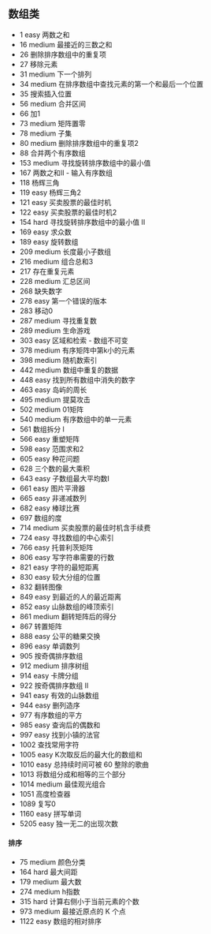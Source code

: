 
## 数组类
* 1 easy 两数之和
* 16 medium 最接近的三数之和
* 26 删除排序数组中的重复项
* 27 移除元素
* 31 medium 下一个排列
* 34 medium 在排序数组中查找元素的第一个和最后一个位置
* 35 搜索插入位置
* 56 medium 合并区间
* 66 加1
* 73 medium 矩阵置零
* 78 medium 子集
* 80 medium 删除排序数组中的重复项2
* 88 合并两个有序数组
* 153 medium 寻找旋转排序数组中的最小值
* 167 两数之和II - 输入有序数组
* 118 杨辉三角
* 119 easy 杨辉三角2
* 121 easy 买卖股票的最佳时机
* 122 easy 买卖股票的最佳时机2
* 154 hard 寻找旋转排序数组中的最小值 II
* 169 easy 求众数
* 189 easy 旋转数组
* 209 medium 长度最小子数组
* 216 medium 组合总和3
* 217 存在重复元素
* 228 medium 汇总区间
* 268 缺失数字
* 278 easy 第一个错误的版本
* 283 移动0
* 287 medium 寻找重复数
* 289 medium 生命游戏
* 303 easy 区域和检索 - 数组不可变
* 378 medium 有序矩阵中第k小的元素
* 398 medium 随机数索引
* 442 medium 数组中重复的数据
* 448 easy 找到所有数组中消失的数字
* 463 easy 岛屿的周长
* 495 medium 提莫攻击
* 502 medium 01矩阵
* 540 medium 有序数组中的单一元素
* 561 数组拆分 I
* 566 easy 重塑矩阵
* 598 easy 范围求和2
* 605 easy 种花问题
* 628 三个数的最大乘积
* 643 easy 子数组最大平均数I
* 661 easy 图片平滑器
* 665 easy 非递减数列
* 682 easy 棒球比赛
* 697 数组的度
* 714 medium 买卖股票的最佳时机含手续费 
* 724 easy 寻找数组的中心索引
* 766 easy 托普利茨矩阵
* 806 easy 写字符串需要的行数
* 821 easy 字符的最短距离
* 830 easy 较大分组的位置
* 832 翻转图像
* 849 easy 到最近的人的最近距离
* 852 easy 山脉数组的峰顶索引
* 861 medium 翻转矩阵后的得分
* 867 转置矩阵
* 888 easy 公平的糖果交换
* 896 easy 单调数列
* 905 按奇偶排序数组
* 912 medium 排序树组
* 914 easy 卡牌分组
* 922 按奇偶排序数组 II
* 941 easy 有效的山脉数组
* 944 easy 删列造序
* 977 有序数组的平方
* 985 easy 查询后的偶数和
* 997 easy 找到小镇的法官
* 1002 查找常用字符
* 1005 easy K次取反后的最大化的数组和
* 1010 easy 总持续时间可被 60 整除的歌曲
* 1013 将数组分成和相等的三个部分
* 1014 medium 最佳观光组合
* 1051 高度检查器
* 1089 复写0
* 1160 easy 拼写单词
* 5205 easy 独一无二的出现次数

#### 排序
* 75 medium 颜色分类
* 164 hard 最大间距
* 179 medium 最大数
* 274 medium h指数
* 315 hard 计算右侧小于当前元素的个数
* 973 medium 最接近原点的 K 个点
* 1122 easy 数组的相对排序
